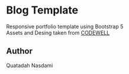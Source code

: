 # Blog Template 
Responsive portfolio template using Bootstrap 5<br>
Assets and Desing taken from <a href="https://codewell.cc">CODEWELL</a>

## Author
Quatadah Nasdami
